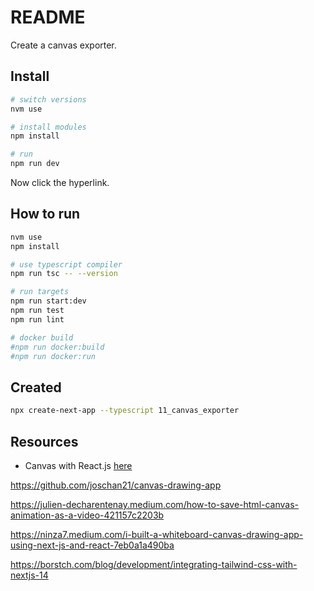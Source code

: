 # README

Create a canvas exporter.  

## Install

```sh
# switch versions
nvm use  

# install modules
npm install

# run
npm run dev
```

Now click the hyperlink.  

## How to run

```sh
nvm use
npm install

# use typescript compiler
npm run tsc -- --version  

# run targets
npm run start:dev
npm run test
npm run lint

# docker build
#npm run docker:build
#npm run docker:run
```

## Created

```sh
npx create-next-app --typescript 11_canvas_exporter
```

## Resources

* Canvas with React.js [here](https://medium.com/@pdx.lucasm/canvas-with-react-js-32e133c05258)

https://github.com/joschan21/canvas-drawing-app

https://julien-decharentenay.medium.com/how-to-save-html-canvas-animation-as-a-video-421157c2203b

https://ninza7.medium.com/i-built-a-whiteboard-canvas-drawing-app-using-next-js-and-react-7eb0a1a490ba

https://borstch.com/blog/development/integrating-tailwind-css-with-nextjs-14

